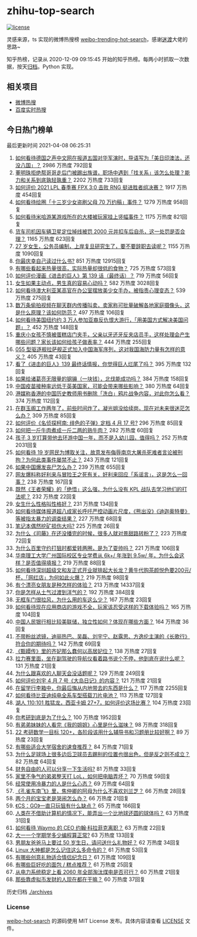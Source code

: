 # zhihu-top-search

[![license](https://img.shields.io/github/license/Arrackisarookie/zhihu-top-search)](https://github.com/Arrackisarookie/zhihu-top-search/blob/master/LICENSE)

灵感来源，ts 实现的微博热搜榜 [weibo-trending-hot-search](https://github.com/justjavac/weibo-trending-hot-search)，感谢[迷渡](https://github.com/justjavac)大佬的思路~

知乎热榜，记录从 2020-12-09 09:15:45 开始的知乎热榜。每两小时抓取一次数据，按天[归档](./archives)。Python 实现。

## 相关项目
+ [微博热搜](https://github.com/Arrackisarookie/weibo-hot-search)
+ [百度实时热搜](https://github.com/Arrackisarookie/baidu-hot-search)

## 今日热门榜单

<!-- Rank Begin -->

最后更新时间 2021-04-08 06:25:31

1. [如何看待德国之声中文网在报道五国对华军演时，导语写为「美日印澳法，还没八国」？](https://www.zhihu.com/question/453319499) 2986 万热度 792回复
1. [董明珠拒绝帮哥哥走后门被踢出族谱，职场中遇到「找关系」该怎么处理？能力和关系到底孰轻孰重？](https://www.zhihu.com/question/453194708) 2202 万热度 733回复
1. [如何评价 2021 LPL 春季赛 FPX 3:0 击败 RNG 挺进胜者组决赛？](https://www.zhihu.com/question/453379462) 1917 万热度 454回复
1. [如何看待绘圈「十三岁少女盗刷父母 70 万约稿」事件？](https://www.zhihu.com/question/453088571) 1279 万热度 958回复
1. [如何看待米哈游某游戏所在的大楼被玩家挂上竖幅事件？](https://www.zhihu.com/question/453199595) 1175 万热度 821回复
1. [货车司机因车辆卫星定位掉线被罚 2000 元并扣车后自杀，这一处罚是否合理？](https://www.zhihu.com/question/453284879) 1165 万热度 623回复
1. [27 岁女生，公务员编制，上岸复旦研究生了，要不要辞职去读呢？](https://www.zhihu.com/question/453139433) 1155 万热度 1090回复
1. [你最庆幸自己读过什么书?](https://www.zhihu.com/question/62306995) 851 万热度 12915回复
1. [有哪些看起来热量很高，实际热量却很低的食物？](https://www.zhihu.com/question/359675190) 725 万热度 573回复
1. [如何评价漫画《进击的巨人》第 139 话（最终话）？](https://www.zhihu.com/question/453468442) 719 万热度 56回复
1. [女生如果主动点，男生真的容易心动吗？](https://www.zhihu.com/question/367625901) 582 万热度 3028回复
1. [如何看待澳大利亚某高官在办公室摆放美少女手办，被指责心理变态？](https://www.zhihu.com/question/452562124) 539 万热度 275回复
1. [数万条偷拍视频在聊天群内传播叫卖，卖家称可批量破解各地家庭摄像头，这是什么原理？该如何防范？](https://www.zhihu.com/question/452005650) 497 万热度 106回复
1. [如何看待美国纽约约 3 万人参加亚裔反仇恨大游行，「用美国方式解决美国问题」？](https://www.zhihu.com/question/453016267) 452 万热度 148回复
1. [重庆小女孩不慎被蛋糕店门夹手，父亲以牙还牙反夹店员手，这样处理会产生哪些问题？家长该如何给孩子做表率？](https://www.zhihu.com/question/453315747) 444 万热度 255回复
1. [055 型驱逐舰拉萨舰正式加入中国海军序列，这对我国海防力量有怎样的意义？](https://www.zhihu.com/question/451198247) 405 万热度 43回复
1. [看了《进击的巨人》139 最终话情报，你觉得巨人烂尾了吗？](https://www.zhihu.com/question/453253780) 395 万热度 132回复
1. [如果给诸葛亮无限量的钢镚（一块钱），北伐能成功吗？](https://www.zhihu.com/question/453298804) 384 万热度 158回复
1. [中国疫苗接种率远低于英美国家，可能会带来哪些影响？](https://www.zhihu.com/question/453162624) 380 万热度 64回复
1. [港媒称香港的中国历史教师用书删除「洗白」鸦片战争内容，对此你怎么看？](https://www.zhihu.com/question/453248241) 374 万热度 112回复
1. [在群玉阁工作两年了，前些时间炸了，凝光姐没给续岗，现在对未来很迷茫怎么办？](https://www.zhihu.com/question/452693012) 309 万热度 85回复
1. [如何评价《名侦探柯南: 绯色的子弹》定档 4 月 17 号?](https://www.zhihu.com/question/453157156) 296 万热度 85回复
1. [如何把一斤牛肉煮成一斤二两的熟牛肉？](https://www.zhihu.com/question/450218085) 282 万热度 60回复
1. [孩子 3 岁打算带他去环游中国一年，而不是入幼儿园，值得吗？](https://www.zhihu.com/question/338107055) 252 万热度 2031回复
1. [如何看待 19 岁网民为博取关注，故意发布侮辱南京大屠杀死难者言论被刑拘？为何此类事件屡禁不止？](https://www.zhihu.com/question/453232743) 243 万热度 121回复
1. [如果中国爆发丧尸怎么办？](https://www.zhihu.com/question/313030180) 239 万热度 655回复
1. [网友爆料称好利来与冒险王之死有关，好利来回应「系谣言」，这是怎么一回事？](https://www.zhihu.com/question/453341354) 238 万热度 167回复
1. [既然《王者荣耀》的「绝悟」这么强，为什么没有 KPL 战队去学习他们的打法呢？](https://www.zhihu.com/question/452684362) 232 万热度 22回复
1. [女生什么性格叫性格好？](https://www.zhihu.com/question/427337249) 231 万热度 134回复
1. [如何看待媒体报道超八成家长呼吁严控动画片尺度，《熊出没》《迪迦奥特曼》等被指太暴力的调查结果？](https://www.zhihu.com/question/453208323) 227 万热度 68回复
1. [笔记本偶然挖矿损伤大吗?](https://www.zhihu.com/question/446114579) 225 万热度 26回复
1. [为什么《司藤》在还没播完的时候，很多人就对景甜路转粉了？](https://www.zhihu.com/question/450395716) 223 万热度 72回复
1. [为什么百里守约打狙时都爱转两圈，是为了耍帅吗？](https://www.zhihu.com/question/452334024) 221 万热度 106回复
1. [华南理工大学广州国际校区专业学费从 6k+/ 年涨到 9.5w/ 年，为什么会这样？是否值得填报？](https://www.zhihu.com/question/453133462) 219 万热度 88回复
1. [如何看待深圳超级文和友正式开业就排起大长龙？黄牛代购茶颜悦色要200元/杯，「网红店」为何如此火爆？](https://www.zhihu.com/question/452543033) 219 万热度 98回复
1. [有个漂亮女朋友是种怎样的体验？](https://www.zhihu.com/question/28997505) 213 万热度 14337回复
1. [你是怎样从土气过渡到洋气的？](https://www.zhihu.com/question/267705489) 192 万热度 384回复
1. [无框车门很拉风，为什么用的车这么少？](https://www.zhihu.com/question/452939344) 167 万热度 23回复
1. [如何看待现在应用商店的游戏不全，玩家该忍受这样的下载体验吗？](https://www.zhihu.com/question/453135280) 165 万热度 104回复
1. [中国人民银行相比较美联储，独立性如何？体现在哪些方面？](https://www.zhihu.com/question/26788422) 164 万热度 36回复
1. [不带粉丝滤镜，迪丽热巴、吴磊、刘宇宁、赵露思、方逸伦主演的《长歌行》符合你的期待吗？](https://www.zhihu.com/question/453409308) 142 万热度 69回复
1. [《甄嬛传》里的齐妃那么蠢何以高居妃位？](https://www.zhihu.com/question/286471807) 138 万热度 27回复
1. [拉力赛里面，坐在副驾驶的导航仪看着路书说个不停，他到底在说什么呢？](https://www.zhihu.com/question/452484364) 131 万热度 21回复
1. [为什么跟喜欢的人聊天会没话题呢？](https://www.zhihu.com/question/434608125) 129 万热度 249回复
1. [如何评价刘宇 4 月 7 号《大岛日记》的内容？](https://www.zhihu.com/question/453356183) 121 万热度 21回复
1. [在留学行李箱中，你最后悔从内地带去的东西是什么？](https://www.zhihu.com/question/264876866) 117 万热度 2255回复
1. [如何看待比亚迪纯电全系车型搭载刀片电池？](https://www.zhihu.com/question/453423044) 113 万热度 127回复
1. [湖人 110:101 胜猛龙，西亚卡姆 27+7，如何评价这场比赛？](https://www.zhihu.com/question/453299128) 104 万热度 23回复
1. [你考研到底是为了什么？](https://www.zhihu.com/question/306858011) 100 万热度 1952回复
1. [有弟弟妹妹的人看完《我的姐姐》心里是什么滋味？](https://www.zhihu.com/question/452958902) 98 万热度 318回复
1. [22 考研数学一目标 120+，各阶段该用什么辅导书和习题册比较好啊？](https://www.zhihu.com/question/440571612) 89 万热度 23回复
1. [有哪些适合大学宿舍的速食推荐？](https://www.zhihu.com/question/411067478) 84 万热度 71回复
1. [为什么足球场上很多边后卫球员去踢别的位置也很出色，但是反之则不成立？](https://www.zhihu.com/question/33861810) 82 万热度 64回复
1. [财务自由的人可以分享一下生活吗?](https://www.zhihu.com/question/452616303) 81 万热度 33回复
1. [家里不争气的弟弟整天打 LoL，如何把电脑弄坏？](https://www.zhihu.com/question/453244193) 70 万热度 59回复
1. [经常使用冷暴力的人是什么心态？](https://www.zhihu.com/question/282092296) 69 万热度 64回复
1. [《孔雀东南飞》里，焦仲卿的阿母为什么不喜欢刘兰芝？](https://www.zhihu.com/question/451846052) 66 万热度 28回复
1. [两个月的宝宝老是哭闹怎么办？](https://www.zhihu.com/question/324559736) 66 万热度 21回复
1. [《CS：GO》一直只玩狙有什么缺点？](https://www.zhihu.com/question/340801906) 65 万热度 166回复
1. [人类在不借助计算机的情况下，能弄出一个比地球还圆的球体吗？](https://www.zhihu.com/question/451559819) 63 万热度 31回复
1. [如何看待 Waymo 的 CEO 约翰·科拉菲克离职？](https://www.zhihu.com/question/452688039) 63 万热度 22回复
1. [大一一个学期学多少编程算正常?](https://www.zhihu.com/question/360729923) 63 万热度 133回复
1. [男朋友爸爸马上要过 50 岁生日，请问送什么礼物好？](https://www.zhihu.com/question/445012757) 62 万热度 34回复
1. [Linux 大神都是怎么记住这么多命令的？](https://www.zhihu.com/question/452895041) 61 万热度 53回复
1. [有哪些创意礼物适合情侣纪念日？](https://www.zhihu.com/question/36397723) 61 万热度 109回复
1. [有哪些巨好吃的面包 / 糕点推荐？](https://www.zhihu.com/question/445320685) 61 万热度 25回复
1. [从电力系统稳定上看 2060 年全部淘汰煤电是否可行？](https://www.zhihu.com/question/450907582) 60 万热度 21回复
1. [那些靠虚拟币发财的人现在都在干嘛？](https://www.zhihu.com/question/277657290) 60 万热度 37回复
<!-- Rank End -->

历史归档 [./archives](./archives)

### License

[weibo-hot-search](https://github.com/Arrackisarookie/zhihu-top-search) 的源码使用 MIT License 发布。具体内容请查看 [LICENSE](./LICENSE) 文件。
